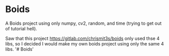 # Boids
A Boids project using only numpy, cv2, random, and time (trying to get out of tutorial hell).

Saw that this project https://gitlab.com/chrismit3s/boids only used thse 4 libs, so I decided I would make my own boids project using only the same 4 libs.
'# Boids' 
